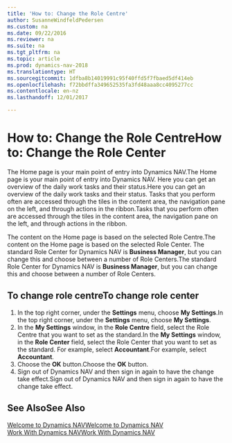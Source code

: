 ```yaml
---
title: 'How to: Change the Role Centre'
author: SusanneWindfeldPedersen
ms.custom: na
ms.date: 09/22/2016
ms.reviewer: na
ms.suite: na
ms.tgt_pltfrm: na
ms.topic: article
ms.prod: dynamics-nav-2018
ms.translationtype: HT
ms.sourcegitcommit: 1dfba8b14019991c95f40ffd5f7fbaed5df414eb
ms.openlocfilehash: f72bbdffa349652535fa3fd48aaa8cc4095277cc
ms.contentlocale: en-nz
ms.lasthandoff: 12/01/2017

---
```


# <a name="how-to-change-the-role-center"></a><span data-ttu-id="78d88-102">How to: Change the Role Centre</span><span class="sxs-lookup"><span data-stu-id="78d88-102">How to: Change the Role Center</span></span>
<span data-ttu-id="78d88-103">The Home page is your main point of entry into Dynamics NAV.</span><span class="sxs-lookup"><span data-stu-id="78d88-103">The Home page is your main point of entry into Dynamics NAV.</span></span> <span data-ttu-id="78d88-104">Here you can get an overview of the daily work tasks and their status.</span><span class="sxs-lookup"><span data-stu-id="78d88-104">Here you can get an overview of the daily work tasks and their status.</span></span> <span data-ttu-id="78d88-105">Tasks that you perform often are accessed through the tiles in the content area, the navigation pane on the left, and through actions in the ribbon.</span><span class="sxs-lookup"><span data-stu-id="78d88-105">Tasks that you perform often are accessed through the tiles in the content area, the navigation pane on the left, and through actions in the ribbon.</span></span>

<span data-ttu-id="78d88-106">The content on the Home page is based on the selected Role Centre.</span><span class="sxs-lookup"><span data-stu-id="78d88-106">The content on the Home page is based on the selected Role Center.</span></span> <span data-ttu-id="78d88-107">The standard Role Center for Dynamics NAV is **Business Manager**, but you can change this and choose between a number of Role Centers.</span><span class="sxs-lookup"><span data-stu-id="78d88-107">The standard Role Center for Dynamics NAV is **Business Manager**, but you can change this and choose between a number of Role Centers.</span></span>

## <a name="to-change-role-center"></a><span data-ttu-id="78d88-108">To change role centre</span><span class="sxs-lookup"><span data-stu-id="78d88-108">To change role center</span></span>
1. <span data-ttu-id="78d88-109">In the top right corner, under the **Settings** menu, choose **My Settings**.</span><span class="sxs-lookup"><span data-stu-id="78d88-109">In the top right corner, under the **Settings** menu, choose **My Settings**.</span></span>
2. <span data-ttu-id="78d88-110">In the **My Settings** window, in the **Role Centre** field, select the Role Centre that you want to set as the standard.</span><span class="sxs-lookup"><span data-stu-id="78d88-110">In the **My Settings** window, in the **Role Center** field, select the Role Center that you want to set as the standard.</span></span> <span data-ttu-id="78d88-111">For example, select **Accountant**.</span><span class="sxs-lookup"><span data-stu-id="78d88-111">For example, select **Accountant**.</span></span>
3. <span data-ttu-id="78d88-112">Choose the **OK** button.</span><span class="sxs-lookup"><span data-stu-id="78d88-112">Choose the **OK** button.</span></span>
4. <span data-ttu-id="78d88-113">Sign out of Dynamics NAV and then sign in again to have the change take effect.</span><span class="sxs-lookup"><span data-stu-id="78d88-113">Sign out of Dynamics NAV and then sign in again to have the change take effect.</span></span>

## <a name="see-also"></a><span data-ttu-id="78d88-114">See Also</span><span class="sxs-lookup"><span data-stu-id="78d88-114">See Also</span></span>
[<span data-ttu-id="78d88-115">Welcome to Dynamics NAV</span><span class="sxs-lookup"><span data-stu-id="78d88-115">Welcome to Dynamics NAV</span></span>](across-get-started.md)  
[<span data-ttu-id="78d88-116">Work With Dynamics NAV</span><span class="sxs-lookup"><span data-stu-id="78d88-116">Work With Dynamics NAV</span></span>](ui-work-product.md)  

